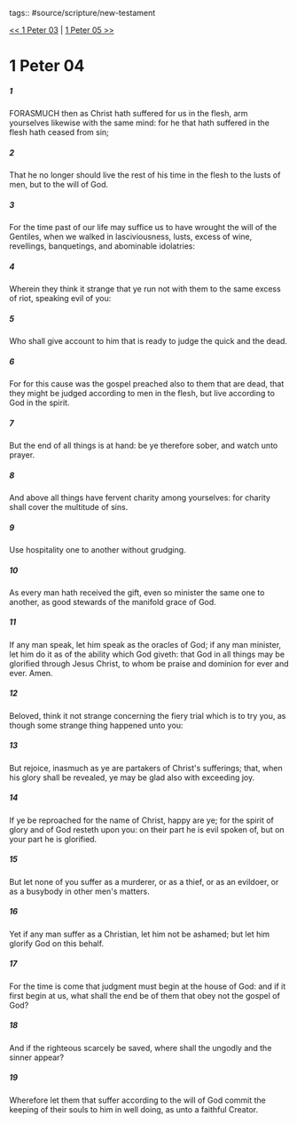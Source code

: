 tags:: #source/scripture/new-testament

[<< 1 Peter 03](new-testament/21_1_Peter/1_Peter_03.md) | [1 Peter 05 >>](new-testament/21_1_Peter/1_Peter_05.md)

# 1 Peter 04

##### 1

FORASMUCH then as Christ hath suffered for us in the flesh, arm yourselves likewise with the same mind: for he that hath suffered in the flesh hath ceased from sin;

##### 2

That he no longer should live the rest of his time in the flesh to the lusts of men, but to the will of God.

##### 3

For the time past of our life may suffice us to have wrought the will of the Gentiles, when we walked in lasciviousness, lusts, excess of wine, revellings, banquetings, and abominable idolatries:

##### 4

Wherein they think it strange that ye run not with them to the same excess of riot, speaking evil of you:

##### 5

Who shall give account to him that is ready to judge the quick and the dead.

##### 6

For for this cause was the gospel preached also to them that are dead, that they might be judged according to men in the flesh, but live according to God in the spirit.

##### 7

But the end of all things is at hand: be ye therefore sober, and watch unto prayer.

##### 8

And above all things have fervent charity among yourselves: for charity shall cover the multitude of sins.

##### 9

Use hospitality one to another without grudging.

##### 10

As every man hath received the gift, even so minister the same one to another, as good stewards of the manifold grace of God.

##### 11

If any man speak, let him speak as the oracles of God; if any man minister, let him do it as of the ability which God giveth: that God in all things may be glorified through Jesus Christ, to whom be praise and dominion for ever and ever. Amen.

##### 12

Beloved, think it not strange concerning the fiery trial which is to try you, as though some strange thing happened unto you:

##### 13

But rejoice, inasmuch as ye are partakers of Christ's sufferings; that, when his glory shall be revealed, ye may be glad also with exceeding joy.

##### 14

If ye be reproached for the name of Christ, happy are ye; for the spirit of glory and of God resteth upon you: on their part he is evil spoken of, but on your part he is glorified.

##### 15

But let none of you suffer as a murderer, or as a thief, or as an evildoer, or as a busybody in other men's matters.

##### 16

Yet if any man suffer as a Christian, let him not be ashamed; but let him glorify God on this behalf.

##### 17

For the time is come that judgment must begin at the house of God: and if it first begin at us, what shall the end be of them that obey not the gospel of God?

##### 18

And if the righteous scarcely be saved, where shall the ungodly and the sinner appear?

##### 19

Wherefore let them that suffer according to the will of God commit the keeping of their souls to him in well doing, as unto a faithful Creator.

